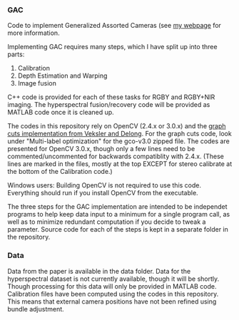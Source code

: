 ### GAC
Code to implement Generalized Assorted Cameras (see [my webpage](http://jrholloway.com/Projects/GAC) for more information.

Implementing GAC requires many steps, which I have split up into three parts:
1) Calibration
2) Depth Estimation and Warping
3) Image fusion

C++ code is provided for each of these tasks for RGBY and RGBY+NIR imaging. The hyperspectral fusion/recovery code will be provided as MATLAB code once it is cleaned up.

The codes in this repository rely on OpenCV (2.4.x or 3.0.x) and the [graph cuts implementation from Veksler and Delong](http://vision.csd.uwo.ca/code/). For the graph cuts code, look under "Multi-label optimization" for the gco-v3.0 zipped file. The codes are presented for OpenCV 3.0.x, though only a few lines need to be commented/uncommented for backwards compatiblity with 2.4.x. (These lines are marked in the files, mostly at the top EXCEPT for stereo calibrate at the bottom of the Calibration code.)

Windows users: Building OpenCV is not required to use this code. Everything should run if you install OpenCV from the executable.

The three steps for the GAC implementation are intended to be independet programs to help keep data input to a minimum for a single program call, as well as to minimize redundant computation if you decide to tweak a parameter. Source code for each of the steps is kept in a separate folder in the repository.

### Data
Data from the paper is available in the data folder. Data for the hyperspectral dataset is not currently available, though it will be shortly. Though processing for this data will only be provided in MATLAB code.
Calibration files have been computed using the codes in this repository. This means that external camera positions have not been refined using bundle adjustment. 
